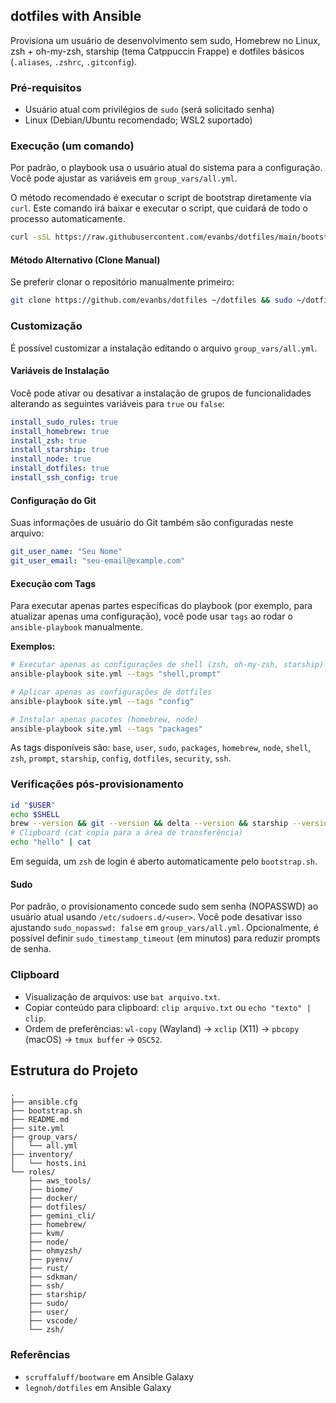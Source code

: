 ## dotfiles with Ansible

Provisiona um usuário de desenvolvimento sem sudo, Homebrew no Linux, zsh + oh-my-zsh, starship (tema Catppuccin Frappe) e dotfiles básicos (`.aliases`, `.zshrc`, `.gitconfig`).

### Pré-requisitos
- Usuário atual com privilégios de `sudo` (será solicitado senha)
- Linux (Debian/Ubuntu recomendado; WSL2 suportado)

### Execução (um comando)

Por padrão, o playbook usa o usuário atual do sistema para a configuração. Você pode ajustar as variáveis em `group_vars/all.yml`.

O método recomendado é executar o script de bootstrap diretamente via `curl`. Este comando irá baixar e executar o script, que cuidará de todo o processo automaticamente.

```bash
curl -sSL https://raw.githubusercontent.com/evanbs/dotfiles/main/bootstrap.sh | bash
```

#### Método Alternativo (Clone Manual)

Se preferir clonar o repositório manualmente primeiro:

```bash
git clone https://github.com/evanbs/dotfiles ~/dotfiles && sudo ~/dotfiles/bootstrap.sh
```

### Customização

É possível customizar a instalação editando o arquivo `group_vars/all.yml`.

#### Variáveis de Instalação

Você pode ativar ou desativar a instalação de grupos de funcionalidades alterando as seguintes variáveis para `true` ou `false`:

```yaml
install_sudo_rules: true
install_homebrew: true
install_zsh: true
install_starship: true
install_node: true
install_dotfiles: true
install_ssh_config: true
```

#### Configuração do Git

Suas informações de usuário do Git também são configuradas neste arquivo:

```yaml
git_user_name: "Seu Nome"
git_user_email: "seu-email@example.com"
```

#### Execução com Tags

Para executar apenas partes específicas do playbook (por exemplo, para atualizar apenas uma configuração), você pode usar `tags` ao rodar o `ansible-playbook` manualmente.

**Exemplos:**
```bash
# Executar apenas as configurações de shell (zsh, oh-my-zsh, starship)
ansible-playbook site.yml --tags "shell,prompt"

# Aplicar apenas as configurações de dotfiles
ansible-playbook site.yml --tags "config"

# Instalar apenas pacotes (homebrew, node)
ansible-playbook site.yml --tags "packages"
```

As tags disponíveis são: `base`, `user`, `sudo`, `packages`, `homebrew`, `node`, `shell`, `zsh`, `prompt`, `starship`, `config`, `dotfiles`, `security`, `ssh`.

### Verificações pós-provisionamento

```bash
id "$USER"
echo $SHELL
brew --version && git --version && delta --version && starship --version
# Clipboard (cat copia para a área de transferência)
echo "hello" | cat
```

Em seguida, um `zsh` de login é aberto automaticamente pelo `bootstrap.sh`.

#### Sudo

Por padrão, o provisionamento concede sudo sem senha (NOPASSWD) ao usuário atual usando `/etc/sudoers.d/<user>`.
Você pode desativar isso ajustando `sudo_nopasswd: false` em `group_vars/all.yml`.
Opcionalmente, é possível definir `sudo_timestamp_timeout` (em minutos) para reduzir prompts de senha.

### Clipboard

- Visualização de arquivos: use `bat arquivo.txt`.
- Copiar conteúdo para clipboard: `clip arquivo.txt` ou `echo "texto" | clip`.
- Ordem de preferências: `wl-copy` (Wayland) → `xclip` (X11) → `pbcopy` (macOS) → `tmux buffer` → `OSC52`.

## Estrutura do Projeto

```
.
├── ansible.cfg
├── bootstrap.sh
├── README.md
├── site.yml
├── group_vars/
│   └── all.yml
├── inventory/
│   └── hosts.ini
└── roles/
    ├── aws_tools/
    ├── biome/
    ├── docker/
    ├── dotfiles/
    ├── gemini_cli/
    ├── homebrew/
    ├── kvm/
    ├── node/
    ├── ohmyzsh/
    ├── pyenv/
    ├── rust/
    ├── sdkman/
    ├── ssh/
    ├── starship/
    ├── sudo/
    ├── user/
    ├── vscode/
    └── zsh/
```

### Referências
- `scruffaluff/bootware` em Ansible Galaxy
- `legnoh/dotfiles` em Ansible Galaxy


